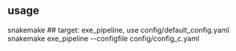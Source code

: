 ## usage

snakemake  ## target: exe_pipeline, use config/default_config.yaml
snakemake exe_pipeline --configfile config/config_c.yaml
